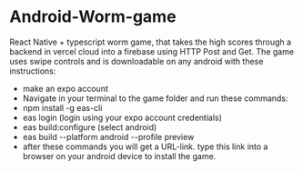 # Android-Worm-game
React Native + typescript worm game, that takes the high scores through a backend in vercel cloud into a firebase using HTTP Post and Get. The game uses swipe controls and is downloadable on any android with these instructions:
- make an expo account
- Navigate in your terminal to the game folder and run these commands:
- npm install -g eas-cli
- eas login (login using your expo account credentials)
- eas build:configure (select android)
- eas build --platform android --profile preview
- after these commands you will get a URL-link. type this link into a browser on your android device to install the game.
